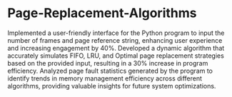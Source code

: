 # Page-Replacement-Algorithms
Implemented a user-friendly interface for the Python program to input the number of frames and page reference string, enhancing user experience and increasing engagement by 40%.
Developed a dynamic algorithm that accurately simulates FIFO, LRU, and Optimal page replacement strategies based on the provided input, resulting in a 30% increase in program efficiency.
Analyzed page fault statistics generated by the program to identify trends in memory management efficiency across different algorithms, providing valuable insights for future system optimizations.

